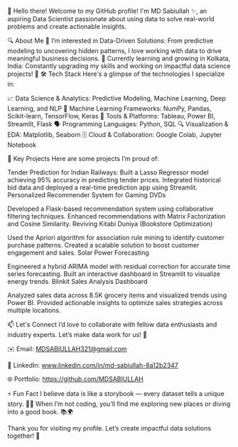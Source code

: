 👋 Hello there!
Welcome to my GitHub profile!
I'm MD Sabiullah ✨, an aspiring Data Scientist passionate about using data to solve real-world problems and create actionable insights.

🔍 About Me
👀 I’m interested in Data-Driven Solutions: From predictive modeling to uncovering hidden patterns, I love working with data to drive meaningful business decisions.
🌱 Currently learning and growing in Kolkata, India: Constantly upgrading my skills and working on impactful data science projects! 🚀
🛠️ Tech Stack
Here's a glimpse of the technologies I specialize in:

📈 Data Science & Analytics: Predictive Modeling, Machine Learning, Deep Learning, and NLP
🤖 Machine Learning Frameworks: NumPy, Pandas, Scikit-learn, TensorFlow, Keras
🧠 Tools & Platforms: Tableau, Power BI, Streamlit, Flask
🗣️ Programming Languages: Python, SQL
🔍 Visualization & EDA: Matplotlib, Seaborn
🗄️ Cloud & Collaboration: Google Colab, Jupyter Notebook


🌟 Key Projects
Here are some projects I’m proud of:

Tender Prediction for Indian Railways:
Built a Lasso Regressor model achieving 95% accuracy in predicting tender prices.
Integrated historical bid data and deployed a real-time prediction app using Streamlit.
Personalized Recommender System for Gaming DVDs

Developed a Flask-based recommendation system using collaborative filtering techniques.
Enhanced recommendations with Matrix Factorization and Cosine Similarity.
Reviving Kitabi Duniya (Bookstore Optimization)

Used the Apriori algorithm for association rule mining to identify customer purchase patterns.
Created a scalable solution to boost customer engagement and sales.
Solar Power Forecasting

Engineered a hybrid ARIMA model with residual correction for accurate time series forecasting.
Built an interactive dashboard in Streamlit to visualize energy trends.
Blinkit Sales Analysis Dashboard

Analyzed sales data across 8.5K grocery items and visualized trends using Power BI.
Provided actionable insights to optimize sales strategies across multiple locations.

📫 Let's Connect
I’d love to collaborate with fellow data enthusiasts and industry experts. Let’s make data work for us! 🤝

✉️ Email: MDSABIULLAH321@gmail.com

🔗 LinkedIn: www.linkedin.com/in/md-sabiullah-8a12b2347

🌐 Portfolio: https://github.com/MDSABIULLAH

⚡ Fun Fact
I believe data is like a storybook — every dataset tells a unique story. 
📖✨ When I’m not coding, you’ll find me exploring new places or diving into a good book. 📚🌍

Thank you for visiting my profile. Let’s create impactful data solutions together! 🎉
